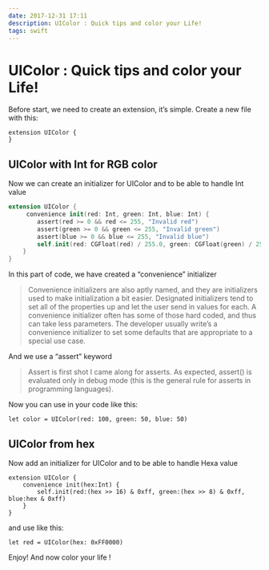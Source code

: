 ```yaml
---
date: 2017-12-31 17:11
description: UIColor : Quick tips and color your Life!
tags: swift
---
```

# UIColor : Quick tips and color your Life!

Before start, we need to create an extension, it’s simple.
Create a new file with this:

```
extension UIColor {
}
```

## UIColor with Int for RGB color
Now we can create an initializer for UIColor and to be able to handle Int value

```swift
extension UIColor {
     convenience init(red: Int, green: Int, blue: Int) {
        assert(red >= 0 && red <= 255, "Invalid red")
        assert(green >= 0 && green <= 255, "Invalid green")
        assert(blue >= 0 && blue <= 255, "Invalid blue")
        self.init(red: CGFloat(red) / 255.0, green: CGFloat(green) / 255.0, blue: CGFloat(blue) / 255.0, alpha: 1.0)
    }
}
```

In this part of code, we have created a “convenience” initializer

> Convenience initializers are also aptly named, and they are initializers used to make initialization a bit easier. 
> Designated initializers tend to set all of the properties up and let the user send in values for each. A convenience initializer often has some of those hard coded, and thus can take less parameters. 
>The developer usually write’s a convenience initializer to set some defaults that are appropriate to a special use case.

And we use a “assert” keyword

> Assert is first shot I came along for asserts. 
> As expected, assert() is evaluated only in debug mode (this is the general rule for asserts in programming languages).

Now you can use in your code like this:

```
let color = UIColor(red: 100, green: 50, blue: 50)
```

## UIColor from hex
Now add an initializer for UIColor and to be able to handle Hexa value
```
extension UIColor {
    convenience init(hex:Int) {
        self.init(red:(hex >> 16) & 0xff, green:(hex >> 8) & 0xff, blue:hex & 0xff)
    }
}
```

and use like this:

```
let red = UIColor(hex: 0xFF0000)
```

Enjoy! And now color your life !
